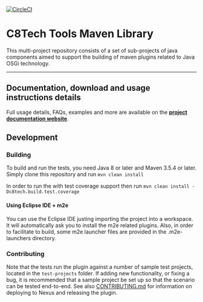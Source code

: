 [![CircleCI](https://circleci.com/gh/cvgaviao/c8tech-tools-maven-library.svg?style=svg)](https://circleci.com/gh/cvgaviao/c8tech-tools-maven-library)

C8Tech Tools Maven Library 
==========================

This multi-project repository consists of a set of sub-projects of java components aimed to support the building of maven plugins related to Java OSGi technology.    


------------
## Documentation, download and usage instructions details

Full usage details, FAQs, examples and more are available on the
**[project documentation website](http://cvgaviao.github.io/c8tech-tools-maven-library/index.html)**.

## Development


### Building

To build and run the tests, you need Java 8 or later and Maven 3.5.4 or later. 
Simply clone this repository and run `mvn clean install`

In order to run the with test coverage support then run `mvn clean install -Dc8tech.build.test.coverage`

#### Using Eclipse IDE + m2e
You can use the Eclipse IDE justing importing the project into a workspace. It will automatically ask you to install the m2e related plugins.
Also, in order to facilitate to build, some m2e launcher files are provided in the .m2e-launchers directory.

### Contributing
Note that the tests run the plugin against a number of sample test projects, located in the `test-projects` folder.
If adding new functionality, or fixing a bug, it is recommended that a sample project be set up so that the scenario
can be tested end-to-end.
See also [CONTRIBUTING.md](CONTRIBUTING.md) for information on deploying to Nexus and releasing the plugin.

